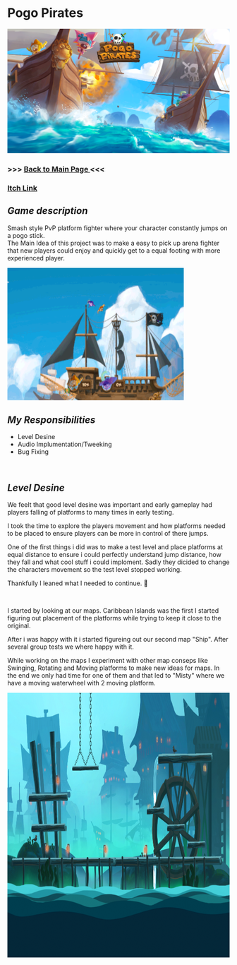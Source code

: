 <h1> Pogo Pirates </h1>
    <img src="Images/Pogo Pirates Logo.png">
    <h3> >>> <a href="https://github.com/Erik2333/Resume_ErikBerglund/blob/main/README.md"> Back to Main Page </a> <<<  <h3>
    <a href="https://yrgo-game-creator.itch.io/pogopirates"> <p> Itch Link </p> </a>
    <h2> <em> Game description </em> </h2>
        <p> 
            Smash style PvP platform fighter where your character constantly jumps on a pogo stick. 
            <br>The Main Idea of this project was to make a easy to pick up arena fighter that new players could enjoy and quickly get to a equal footing with more experienced player.
        </p>
<img width="400" height="300" src="Images/kjOSbu.gif" style="max-width: 100%; display: inline-block;" data-target="animated-image.originalImage">
        <br>
<h2> <em> My Responsibilities </em> </h2>
        <ul>
            <li> Level Desine </li>
            <li> Audio Implumentation/Tweeking </li>
            <li> Bug Fixing </li>
        </ul>
        <br>
        
<h2> <em> Level Desine </em> </h2>
        <p> We feelt that good level desine was important and early gameplay had players falling of platforms to many times in early testing. </p>
        <p> I took the time to explore the players movement and how platforms needed to be placed to ensure players can be more in control of there jumps. </p>
        <p> One of the first things i did was to make a test level and place platforms at equal distance to ensure i could perfectly understand jump distance, how they fall and what cool stuff i could imploment. Sadly they dicided to change the characters movement so the test level stopped working. </p> 
        <p> Thankfully I leaned what I needed to continue. 🫠 </p> 
        <br>
        <p> I started by looking at our maps. Caribbean Islands was the first I started figuring out placement of the platforms while trying to keep it close to the original. </p>
        <p> After i was happy with it i started figureing out our second map "Ship". After several group tests we where happy with it. </p>
        <p> While working on the maps I experiment with other map conseps like Swinging, Rotating and Moving platforms to make new ideas for maps. In the end we only had time for one of them and that led to "Misty" where we have a moving waterwheel with 2 moving platform.</p>
 <img src="Images/Misty.png"  width="800" height="600">
<!--
<h2> <em> Audio Implumentation </em> </h2>
        <p> It basically started with "how is going to implement sounds?" and after some discussion it was decided that I had the most time to dedicate to it. </p>
        <p> It started with understanding the Unity audio system, then getting  </p>
        <p>  </p>
